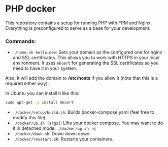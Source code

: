 # PHP docker

This repository contains a setup for running PHP with FPM and Nginx. Everything is preconfigured to serve as a base for your development.

### Commands:

- `./name.sh hello.dev`: Sets your domain as the configured one for nginx and SSL certificates. This allows you to work with HTTPS in your local environment. It uses `mkcert`  for generating the SSL certificates so you need to have it in your system.

Also, it will add the domain to **/etc/hosts** if you allow it (note that this is a required either way).

In Ubuntu you can install it like this:
```sh
sudo apt-get -y install mkcert
```

- `./docker/setup/build.sh`: Builds docker-compose.yaml (feel free to modify this file).
- `./docker/up.sh [args]`: Lifts your docker compose. You may want to do it in detached mode: `./docker/up.sh -d`
- `./docker/down.sh`: Down down down.
- `./docker/resatart.sh`: Restarts your containers.

